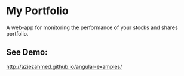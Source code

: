 My Portfolio
============

A web-app for monitoring the performance of your stocks and shares portfolio.

See Demo:
---------
http://aziezahmed.github.io/angular-examples/
